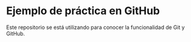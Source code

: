 # Ejemplo de práctica en GitHub 
Este repositorio se está utilizando para conocer la funcionalidad de Git y GitHub.